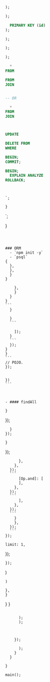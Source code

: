 





















```sql
);
```



```sql
);
```

```sql
  PRIMARY KEY (id)
);
```
```sql
);
```

```sql
);

);
```




```sql
  * 
FROM

```
```sql
FROM
JOIN 
```

  ```sql

  -- OR

  ```


```sql
  *
FROM
JOIN 
```

```sql
```
```sql

```

```sql
UPDATE
```

```sql
DELETE FROM
WHERE
```





```sql
BEGIN;
COMMIT;
```
```sql
BEGIN;
  EXPLAIN ANALYZE
ROLLBACK;
```

```sql
```
```sql
```



```
`;

}

```

`;

}

```



### ORM
  - `npm init -y`
  - `psql`
{
  },
  },
  }
}
```


        },
        }
      }
    }
    ```
      }

      }
      ```

        ]);
      }
      ```
      });
    }
    }
    ```
    // POJO.
    });


    })
    ```


  ```
  ```
  ```

- #### findAll
  ```
    }
  });
  ```
    }
  });
  ```
    }
  });
  ```
        },
      },
    });
    ```
        [Op.and]: [
        ],
      },
    });
    ```
        ],
      },
    });
    ```
      }
      },
    });
    ```
  });
  ```
    limit: 1,
  });
  ```
  });
  ```
  )
  ```
  )
  ```

    },
    }
  }
}
```

      );
      );



    });

      );
    }
  }

}

main();
```
